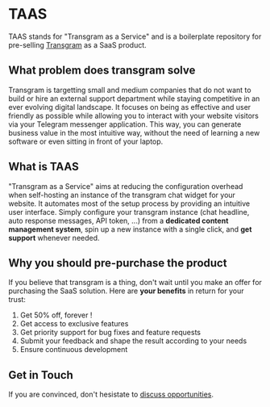 # TAAS

TAAS stands for "Transgram as a Service" and is a boilerplate repository for pre-selling [Transgram](https://github.com/xb36/transgram) as a SaaS product.

## What problem does transgram solve
Transgram is targetting small and medium companies that do not want to build or hire an external support department while staying competitive in an ever evolving digital landscape. It focuses on being as effective and user friendly as possible while allowing you to interact with your website visitors via your Telegram messenger application. This way, you can generate business value in the most intuitive way, without the need of learning a new software or even sitting in front of your laptop.

## What is TAAS
"Transgram as a Service" aims at reducing the configuration overhead when self-hosting an instance of the transgram chat widget for your website. It automates most of the setup process by providing an intuitive user interface. Simply configure your transgram instance (chat headline, auto response messages, API token, ...) from a **dedicated content management system**, spin up a new instance with a single click, and **get support** whenever needed.

## Why you should pre-purchase the product
If you believe that transgram is a thing, don't wait until you make an offer for purchasing the SaaS solution. Here are **your benefits** in return for your trust:
1. Get 50% off, forever !
2. Get access to exclusive features
3. Get priority support for bug fixes and feature requests
4. Submit your feedback and shape the result according to your needs
5. Ensure continuous development

## Get in Touch
If you are convinced, don't hesistate to [discuss opportunities](mailto:opportunities@running.digital?subject%3DTransgram%20as%20a%20Service%26body%3DHi%2CI%27m%20interested%20in%20learning%20more%20about%20%5C%22Transgram%20as%20a%20service%5C%22%20and%20would%20like%20information%20on).
